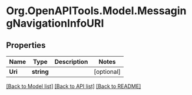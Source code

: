 
# Org.OpenAPITools.Model.MessagingNavigationInfoURI

## Properties

Name | Type | Description | Notes
------------ | ------------- | ------------- | -------------
**Uri** | **string** |  | [optional] 

[[Back to Model list]](../README.md#documentation-for-models)
[[Back to API list]](../README.md#documentation-for-api-endpoints)
[[Back to README]](../README.md)

